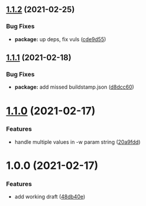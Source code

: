 ## [1.1.2](https://github.com/antongolub/npm-upgrade-monorepo/compare/v1.1.1...v1.1.2) (2021-02-25)


### Bug Fixes

* **package:** up deps, fix vuls ([cde9d55](https://github.com/antongolub/npm-upgrade-monorepo/commit/cde9d553310049791ed69d02bb03029dc7a89fa1))

## [1.1.1](https://github.com/antongolub/npm-upgrade-monorepo/compare/v1.1.0...v1.1.1) (2021-02-18)


### Bug Fixes

* **package:** add missed buildstamp.json ([d8dcc60](https://github.com/antongolub/npm-upgrade-monorepo/commit/d8dcc60bf08783f5a942e6a12d7eaf06a807a5fa))

# [1.1.0](https://github.com/antongolub/npm-upgrade-monorepo/compare/v1.0.0...v1.1.0) (2021-02-17)


### Features

* handle multiple values in -w param string ([20a9fdd](https://github.com/antongolub/npm-upgrade-monorepo/commit/20a9fdd551f8f7bdbc820eb9ca1b8d0601bf00f8))

# 1.0.0 (2021-02-17)


### Features

* add working draft ([48db40e](https://github.com/antongolub/npm-upgrade-monorepo/commit/48db40efc7228d2d319a1fb5960848377f965a56))
